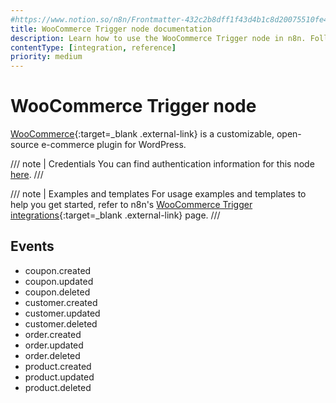 ```yaml
---
#https://www.notion.so/n8n/Frontmatter-432c2b8dff1f43d4b1c8d20075510fe4
title: WooCommerce Trigger node documentation
description: Learn how to use the WooCommerce Trigger node in n8n. Follow technical documentation to integrate WooCommerce Trigger node into your workflows.
contentType: [integration, reference]
priority: medium
---
```


# WooCommerce Trigger node

[WooCommerce](https://woocommerce.com/){:target=_blank .external-link} is a customizable, open-source e-commerce plugin for WordPress.

/// note | Credentials
You can find authentication information for this node [here](/integrations/builtin/credentials/woocommerce/).
///

///  note  | Examples and templates
For usage examples and templates to help you get started, refer to n8n's [WooCommerce Trigger integrations](https://n8n.io/integrations/woocommerce-trigger/){:target=_blank .external-link} page.
///

## Events

- coupon.created
- coupon.updated
- coupon.deleted
- customer.created
- customer.updated
- customer.deleted
- order.created
- order.updated
- order.deleted
- product.created
- product.updated
- product.deleted



